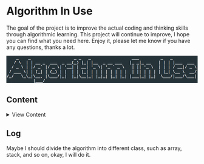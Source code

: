 # Algorithm In Use

The goal of the project is to improve the actual coding and thinking skills through algorithmic learning. This project will continue to improve, I hope you can find what you need here. Enjoy it, please let me know if you have any questions, thanks a lot.

![AIU](https://github.com/i0Ek3/Algorithm-In-Use/blob/master/image/AIU.png)


## Content

<details>

<summary>View Content</summary>


- [Offer(updating...)](https://github.com/i0Ek3/Algorithm-In-Use/tree/master/Offer)
- [Algorithms(4 Edition) (updating...)](https://github.com/i0Ek3/Algorithm-In-Use/tree/master/Algorithms?1537182777414)
- [Introduction to Algorithms (planning...)]()
- [Algorithm Notes (finished)](https://github.com/i0Ek3/Algorithm-In-Use/tree/master/AlgorithmNotes?1537182890737)
- [Aha! Algorithm (planing...)]()
- [WangDao (updating...)](https://github.com/i0Ek3/Algorithm-In-Use/tree/master/wd?1537182933337)
- [Extra (updating...)](https://github.com/i0Ek3/Algorithm-In-Use/tree/master/Extra)
- [cpplint.py powered by Google](https://github.com/i0Ek3/Algorithm-In-Use/blob/master/cpplint.py) Check .cpp files syntax errors by python.


</details>


## Log


Maybe I should divide the algorithm into different class, such as array, stack, and so on, okay, I will do it. 





